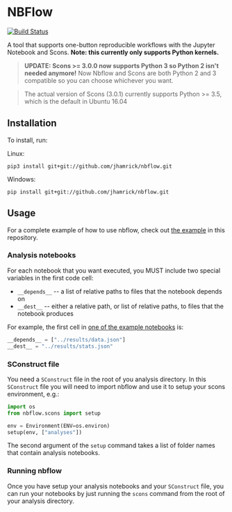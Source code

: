 # NBFlow

[![Build Status](https://travis-ci.org/jhamrick/nbflow.svg?branch=master)](https://travis-ci.org/jhamrick/nbflow)

A tool that supports one-button reproducible workflows with the Jupyter Notebook and Scons. **Note: this currently  only supports Python kernels.**

> **UPDATE: Scons >= 3.0.0 now supports Python 3 so Python 2 isn't needed anymore!** Now Nbflow and Scons are both Python 2 and 3 compatible so you can choose whichever you want.

> The actual version of Scons (3.0.1) currently supports Python >= 3.5, which is the default in Ubuntu 16.04

## Installation

To install, run:

Linux:
```
pip3 install git+git://github.com/jhamrick/nbflow.git
```

Windows:
```
pip install git+git://github.com/jhamrick/nbflow.git
```

## Usage

For a complete example of how to use nbflow, check out [the example](nbflow/example)
in this repository.

### Analysis notebooks

For each notebook that you want executed, you MUST include two special variables
in the first code cell:

* `__depends__` -- a list of relative paths to files that the notebook depends
  on
* `__dest__` -- either a relative path, or list of relative paths, to files that
  the notebook produces

For example, the first cell in [one of the example notebooks](nbflow/example/analyses/analyze_data.ipynb)
is:

```python
__depends__ = ["../results/data.json"]
__dest__ = "../results/stats.json"
```

### SConstruct file

You need a `SConstruct` file in the root of you analysis directory. In this
`SConstruct` file you will need to import nbflow and use it to setup your scons
environment, e.g.:

```python
import os
from nbflow.scons import setup

env = Environment(ENV=os.environ)
setup(env, ["analyses"])
```

The second argument of the `setup` command takes a list of folder names that
contain analysis notebooks.

### Running nbflow

Once you have setup your analysis notebooks and your `SConstruct` file, you can
run your notebooks by just running the `scons` command from the root of your
analysis directory.
